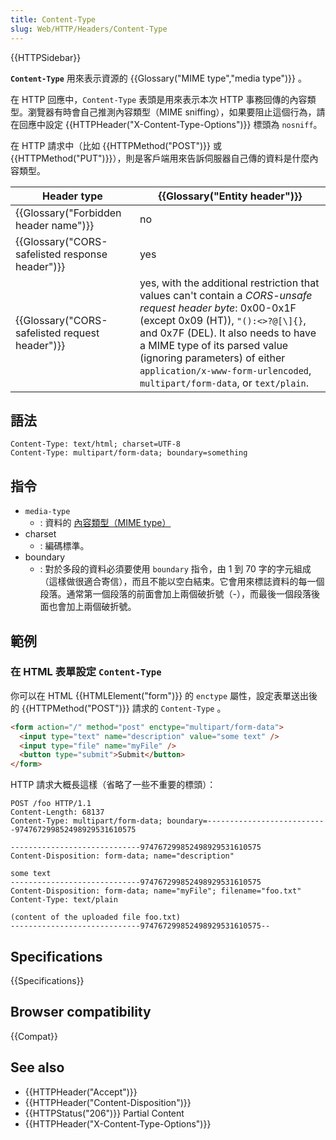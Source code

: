 ```yaml
---
title: Content-Type
slug: Web/HTTP/Headers/Content-Type
---
```


{{HTTPSidebar}}

**`Content-Type`** 用來表示資源的 {{Glossary("MIME type","media type")}} 。

在 HTTP 回應中，`Content-Type` 表頭是用來表示本次 HTTP 事務回傳的內容類型。瀏覽器有時會自己推測內容類型（MIME sniffing），如果要阻止這個行為，請在回應中設定 {{HTTPHeader("X-Content-Type-Options")}} 標頭為 `nosniff`。

在 HTTP 請求中（比如 {{HTTPMethod("POST")}} 或 {{HTTPMethod("PUT")}}），則是客戶端用來告訴伺服器自己傳的資料是什麼內容類型。

| Header type                                     | {{Glossary("Entity header")}}                                                                                                                                                                                                                                                                                                         |
| ----------------------------------------------- | ------------------------------------------------------------------------------------------------------------------------------------------------------------------------------------------------------------------------------------------------------------------------------------------------------------------------------------- |
| {{Glossary("Forbidden header name")}}           | no                                                                                                                                                                                                                                                                                                                                    |
| {{Glossary("CORS-safelisted response header")}} | yes                                                                                                                                                                                                                                                                                                                                   |
| {{Glossary("CORS-safelisted request header")}}  | yes, with the additional restriction that values can't contain a _CORS-unsafe request header byte_: 0x00-0x1F (except 0x09 (HT)), `"():<>?@[\]{}`, and 0x7F (DEL). It also needs to have a MIME type of its parsed value (ignoring parameters) of either `application/x-www-form-urlencoded`, `multipart/form-data`, or `text/plain`. |

## 語法

```http
Content-Type: text/html; charset=UTF-8
Content-Type: multipart/form-data; boundary=something
```

## 指令

- `media-type`
  - : 資料的 [內容類型（MIME type）](/zh-TW/docs/Web/HTTP/Basics_of_HTTP/MIME_types)
- charset
  - : 編碼標準。
- boundary
  - : 對於多段的資料必須要使用 `boundary` 指令，由 1 到 70 字的字元組成（這樣做很適合寄信），而且不能以空白結束。它會用來標誌資料的每一個段落。通常第一個段落的前面會加上兩個破折號（-），而最後一個段落後面也會加上兩個破折號。

## 範例

### 在 HTML 表單設定 `Content-Type`

你可以在 HTML {{HTMLElement("form")}} 的 `enctype` 屬性，設定表單送出後的 {{HTTPMethod("POST")}} 請求的 `Content-Type` 。

```html
<form action="/" method="post" enctype="multipart/form-data">
  <input type="text" name="description" value="some text" />
  <input type="file" name="myFile" />
  <button type="submit">Submit</button>
</form>
```

HTTP 請求大概長這樣（省略了一些不重要的標頭）：

```plain
POST /foo HTTP/1.1
Content-Length: 68137
Content-Type: multipart/form-data; boundary=---------------------------974767299852498929531610575

-----------------------------974767299852498929531610575
Content-Disposition: form-data; name="description"

some text
-----------------------------974767299852498929531610575
Content-Disposition: form-data; name="myFile"; filename="foo.txt"
Content-Type: text/plain

(content of the uploaded file foo.txt)
-----------------------------974767299852498929531610575--
```

## Specifications

{{Specifications}}

## Browser compatibility

{{Compat}}

## See also

- {{HTTPHeader("Accept")}}
- {{HTTPHeader("Content-Disposition")}}
- {{HTTPStatus("206")}} Partial Content
- {{HTTPHeader("X-Content-Type-Options")}}
